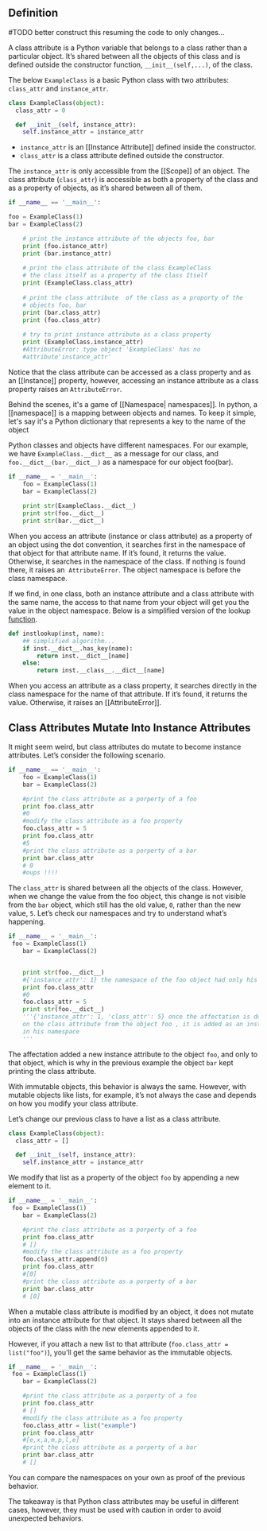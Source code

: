 ## Definition

#TODO better construct this resuming the code to only changes...

A class attribute is a Python variable that belongs to a class rather than a particular object. It’s shared between all the objects of this class and is defined outside the constructor function, `__init__(self,...)`, of the class.

The below `ExampleClass` is a basic Python class with two attributes: `class_attr` and `instance_attr`. 

```Python
class ExampleClass(object):
  class_attr = 0

  def __init__(self, instance_attr):
    self.instance_attr = instance_attr
```

- `instance_attr` is an [[Instance Attribute]] defined inside the constructor.
- `class_attr` is a class attribute defined outside the constructor.

The `instance_attr` is only accessible from the [[Scope]] of an object. The class attribute (`class_attr`) is accessible as both a property of the class and as a property of objects, as it’s shared between all of them.

```Python
if __name__ == '__main__':

foo = ExampleClass(1)
bar = ExampleClass(2)

    # print the instance attribute of the objects foo, bar
    print (foo.istance_attr)
    print (bar.instance_attr)
    
    # print the class attribute of the class ExampleClass
    # the class itself as a property of the class Itself
    print (ExampleClass.class_attr)
    
    # print the class attribute  of the class as a proporty of the 
    # objects foo, bar
    print (bar.class_attr)
    print (foo.class_attr)
    
    # try to print instance attribute as a class property
    print (ExampleClass.instance_attr)
	#AttributeError: type object 'ExampleClass' has no 
	#attribute'instance_attr'
```

Notice that the class attribute can be accessed as a class property and as an [[Instance]] property, however, accessing an instance attribute as a class property raises an `AttributeError`.

Behind the scenes, it's a game of [[Namespace| namespaces]]. In python, a [[namespace]] is a mapping between objects and names. To keep it simple, let's say it's a Python dictionary that represents a key to the name of the object 

Python classes and objects have different namespaces. For our example, we have `ExampleClass.__dict__` as a message for our class, 
and `foo.__dict__(bar.__dict__)` as a namespace for our object foo(bar).

```Python
if __name__ = '__main__':
	foo = ExampleClass(1)
	bar = ExampleClass(2)
	
	print str(ExampleClass.__dict__)
	print str(foo.__dict__)
	print str(bar.__dict__)
```

When you access an attribute (instance or class attribute) as a property of an object using the dot convention, it searches first in the namespace of that object for that attribute name. If it’s found, it returns the value. Otherwise, it searches in the namespace of the class. If nothing is found there, it raises an  `AttributeError`. The object namespace is before the class namespace.

If we find, in one class, both an instance attribute and a class attribute with the same name, the access to that name from your object will get you the value in the object namespace. Below is a simplified version of the lookup [function](https://builtin.com/data-science/python-wrapper).

```Python
def instlookup(inst, name):
    ## simplified algorithm...
    if inst.__dict__.has_key(name):
        return inst.__dict__[name]
    else:
        return inst.__class__.__dict__[name]
```

When you access an attribute as a class property, it searches directly in the class namespace for the name of that attribute. If it’s found, it returns the value. Otherwise, it raises an [[AttributeError]].

## Class Attributes Mutate Into Instance Attributes

It might seem weird, but class attributes do mutate to become instance attributes. Let’s consider the following scenario.

```Python
if __name__ == '__main__':
	foo = ExampleClass(1)
	bar = ExampleClass(2)

    #print the class attribute as a porperty of a foo
    print foo.class_attr
    #0
    #modify the class attribute as a foo property
    foo.class_attr = 5
    print foo.class_attr
    #5
    #print the class attribute as a porperty of a bar
    print bar.class_attr
    # 0 
    #oups !!!!
```

The `class_attr` is shared between all the objects of the class. However, when we change the value from the foo object, this change is not visible from the `bar` object, which still has the old value, `0`, rather than the new value, `5`. Let’s check our namespaces and try to understand what’s happening.

```Python
if __name__ = '__main__':
 foo = ExampleClass(1)
    bar = ExampleClass(2)


    print str(foo.__dict__)
    #{'instance_attr': 1} the namespace of the foo object had only his instance attribute
    print foo.class_attr 
    #0
    foo.class_attr = 5
    print str(foo.__dict__)
    '''{'instance_attr': 1, 'class_attr': 5} once the affectation is done 
    on the class attribute from the object foo , it is added as an instance attribute 
    in his namespace
    ''' 
```

​The affectation added a new instance attribute to the object `foo`, and only to that object, which is why in the previous example the object `bar` kept printing the class attribute.

With immutable objects, this behavior is always the same. However, with mutable objects like lists, for example, it’s not always the case and depends on how you modify your class attribute.

Let’s change our previous class to have a list as a class attribute.

```Python
class ExampleClass(object):
  class_attr = []

  def __init__(self, instance_attr):
    self.instance_attr = instance_attr
```

We modify that list as a property of the object `foo` by appending a new element to it.

```Python
if __name__ = '__main__':
 foo = ExampleClass(1)
    bar = ExampleClass(2)

    #print the class attribute as a porperty of a foo
    print foo.class_attr
    # []
    #modify the class attribute as a foo property
    foo.class_attr.append(0)
    print foo.class_attr
    #[0]
    #print the class attribute as a porperty of a bar
    print bar.class_attr
    # [0] 
```

​When a mutable class attribute is modified by an object, it does not mutate into an instance attribute for that object. It stays shared between all the objects of the class with the new elements appended to it.

However, if you attach a new list to that attribute (`foo.class_attr = list("foo")`), you’ll get the same behavior as the immutable objects. 

```Python
if __name__ = '__main__':
 foo = ExampleClass(1)
    bar = ExampleClass(2)

    #print the class attribute as a porperty of a foo
    print foo.class_attr
    # []
    #modify the class attribute as a foo property
    foo.class_attr = list("example") 
    print foo.class_attr
    #[e,x,a,m,p,l,e]
    #print the class attribute as a porperty of a bar
    print bar.class_attr
    # [] 
```

You can compare the namespaces on your own as proof of the previous behavior.

The takeaway is that Python class attributes may be useful in different cases, however, they must be used with caution in order to avoid unexpected behaviors.